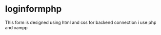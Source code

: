 # loginformphp

This form is designed using html and css for backend connection i use php and xampp


